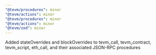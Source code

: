```yaml
---
"@tevm/procedures": minor
"@tevm/actions": minor
"@tevm/procedures": minor
"@tevm/actions": minor
"@tevm/zod": minor
---
```


Added stateOverrides and blockOverrides to tevm_call, tevm_contract, tevm_script, eth_call, and their associated JSON-RPC procedures
